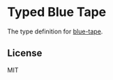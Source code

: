 # Typed Blue Tape

The type definition for [blue-tape](https://github.com/spion/blue-tape).

## License

MIT
